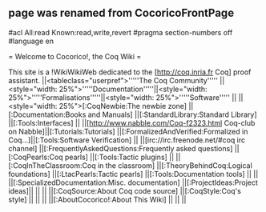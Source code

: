## page was renamed from CocoricoFrontPage
#acl All:read Known:read,write,revert
#pragma section-numbers off
#language en

= Welcome to Cocorico!, the Coq Wiki =

This site is a !WikiWikiWeb dedicated to the [http://coq.inria.fr Coq] proof assistant.
||<tableclass="userpref">'''''The Coq Community'''''       ||<style="width: 25%">'''''Documentation'''''||<style="width: 25%">'''''Formalisations'''''||<style="width: 25%">'''''Software'''''  ||
||<style="width: 25%">[:CoqNewbie:The newbie zone]         ||[:Documentation:Books and Manuals]         ||[:StandardLibrary:Standard Library]         ||[:Tools:Interfaces]             ||
||[http://www.nabble.com/Coq-f2323.html Coq-club on Nabble]||[:Tutorials:Tutorials]                     ||[:FormalizedAndVerified:Formalized in Coq...]||[:Tools:Software Verification] ||
||[irc://irc.freenode.net/#coq irc channel]                ||[:FrequentlyAskedQuestions:Frequently asked questions] ||[:CoqPearls:Coq pearls]      ||[:Tools:Tactic plugins]             ||
||[:CoqInTheClassroom:Coq in the classroom]                ||[:TheoryBehindCoq:Logical foundations]                 ||[:LtacPearls:Tactic pearls]  ||[:Tools:Documentation tools]        ||
||                                                         ||[:SpecializedDocumentation:Misc. documentation]        ||[:ProjectIdeas:Project ideas]|| ||
||                                                         ||[:CoqSource:About Coq code source]                     ||[:CoqStyle:Coq's style]      || ||
||                                                         ||[:AboutCocorico!:About This Wiki]                     || || ||
